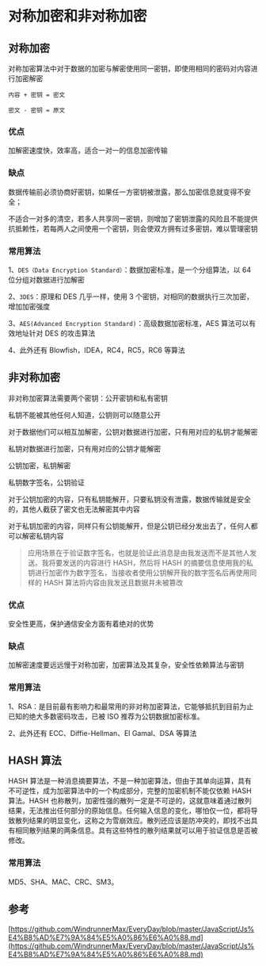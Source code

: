 # 对称加密和非对称加密

## 对称加密

对称加密算法中对于数据的加密与解密使用同一密钥，即使用相同的密码对内容进行加密解密

`内容 + 密钥 = 密文`

`密文 - 密钥 = 原文`

### 优点

加解密速度快，效率高，适合一对一的信息加密传输

### 缺点

数据传输前必须协商好密钥，如果任一方密钥被泄露，那么加密信息就变得不安全；

不适合一对多的清空，若多人共享同一密钥，则增加了密钥泄露的风险且不能提供抗抵赖性，若每两人之间使用一个密钥，则会使双方拥有过多密钥，难以管理密钥

### 常用算法

1、`DES（Data Encryption Standard）`：数据加密标准，是一个分组算法，以 64 位分组对数据进行加解密

2、`3DES`：原理和 DES 几乎一样，使用 3 个密钥，对相同的数据执行三次加密，增加加密强度

3、`AES(Advanced Encryption Standard)`：高级数据加密标准，AES 算法可以有效地址针对 DES 的攻击算法

4、此外还有 Blowfish，IDEA，RC4，RC5，RC6 等算法

## 非对称加密

非对称加密算法需要两个密钥：公开密钥和私有密钥

私钥不能被其他任何人知道，公钥则可以随意公开

对于数据他们可以相互加解密，公钥对数据进行加密，只有用对应的私钥才能解密

私钥对数据进行加密，只有用对应的公钥才能解密

公钥加密，私钥解密

私钥数字签名，公钥验证

对于公钥加密的内容，只有私钥能解开，只要私钥没有泄露，数据传输就是安全的，其他人截获了密文也无法解密其中内容

对于私钥加密的内容，同样只有公钥能解开，但是公钥已经分发出去了，任何人都可以解密私钥内容

> 应用场景在于验证数字签名，也就是验证此消息是由我发送而不是其他人发送。我将要发送的内容进行 HASH，然后将 HASH 的摘要信息使用我的私钥进行加密作为数字签名，当接收者使用公钥解开我的数字签名后再使用同样的 HASH 算法将内容由我发送且数据并未被篡改

### 优点

安全性更高，保护通信安全方面有着绝对的优势

### 缺点

加解密速度要远远慢于对称加密，加密算法及其复杂，安全性依赖算法与密钥

### 常用算法

1、RSA：是目前最有影响力和最常用的非对称加密算法，它能够抵抗到目前为止已知的绝大多数密码攻击，已被 ISO 推荐为公钥数据加密标准。

2、此外还有 ECC、Diffie-Hellman、El Gamal、DSA 等算法

## HASH 算法

HASH 算法是一种消息摘要算法，不是一种加密算法，但由于其单向运算，具有不可逆性，成为加密算法中的一个构成部分，完整的加密机制不能仅依赖 HASH 算法。HASH 也称散列，加密性强的散列一定是不可逆的，这就意味着通过散列结果，无法推出任何部分的原始信息。任何输入信息的变化，哪怕仅一位，都将导致散列结果的明显变化，这称之为雪崩效应。散列还应该是防冲突的，即找不出具有相同散列结果的两条信息。具有这些特性的散列结果就可以用于验证信息是否被修改。

### 常用算法

MD5、SHA、MAC、CRC、SM3。

## 参考

[https://github.com/WindrunnerMax/EveryDay/blob/master/JavaScript/Js%E4%B8%AD%E7%9A%84%E5%A0%86%E6%A0%88.md](https://github.com/WindrunnerMax/EveryDay/blob/master/JavaScript/Js%E4%B8%AD%E7%9A%84%E5%A0%86%E6%A0%88.md)
